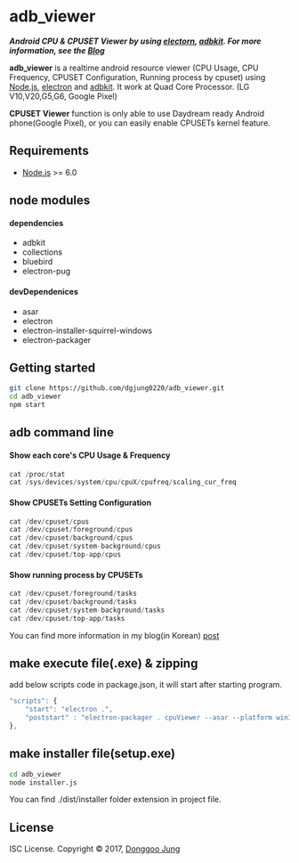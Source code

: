 # adb_viewer

_**Android CPU & CPUSET Viewer by using [electorn][electron], [adbkit][adbkit]. For more information, see the [Blog][bearpot-post]**_

**adb_viewer** is a realtime android resource viewer (CPU Usage, CPU Frequency, CPUSET Configuration, Running process by cpuset) using [Node.js][nodejs], [electron][electron] and [adbkit][adbkit]. It work at Quad Core Processor. (LG V10,V20,G5,G6, Google Pixel)

**CPUSET Viewer** function is only able to use Daydream ready Android phone(Google Pixel), or you can easily enable CPUSETs kernel feature.

## Requirements

* [Node.js][nodejs] >= 6.0

## node modules

#### dependencies

* adbkit
* collections
* bluebird 
* electron-pug

#### devDependenices

* asar
* electron
* electron-installer-squirrel-windows
* electron-packager

## Getting started

```bash
git clone https://github.com/dgjung0220/adb_viewer.git
cd adb_viewer
npm start
```

## adb command line

#### Show each core's CPU Usage & Frequency
```js
cat /proc/stat
cat /sys/devices/system/cpu/cpuX/cpufreq/scaling_cur_freq
```
#### Show CPUSETs Setting Configuration
```js
cat /dev/cpuset/cpus
cat /dev/cpuset/foreground/cpus
cat /dev/cpuset/background/cpus
cat /dev/cpuset/system-background/cpus
cat /dev/cpuset/top-app/cpus
```
#### Show running process by CPUSETs
```js
cat /dev/cpuset/foreground/tasks
cat /dev/cpuset/background/tasks
cat /dev/cpuset/system-background/tasks
cat /dev/cpuset/top-app/tasks
```

You can find more information in my blog(in Korean) [post][bearpot-post]

## make execute file(.exe) & zipping

add below scripts code in package.json, it will start after starting program.
```js
"scripts": {    
    "start": "electron .",
    "poststart" : "electron-packager . cpuViewer --asar --platform win32 --arch x64 --out dist/"
},
```

## make installer file(setup.exe)
```bash
cd adb_viewer
node installer.js
```
You can find ./dist/installer folder extension in project file.

## License
ISC License.
Copyright © 2017, [Donggoo Jung][bearpot]

[nodejs]: <http://nodejs.org/>
[electron]: <http://electron.atom.io>
[adbkit]: <https://github.com/openstf/adbkit>
[bearpot-post]: <https://dgjung.me/electron/2020/04/12/adb_viewer_electron/>
[bearpot]: <http://dgjung.me>